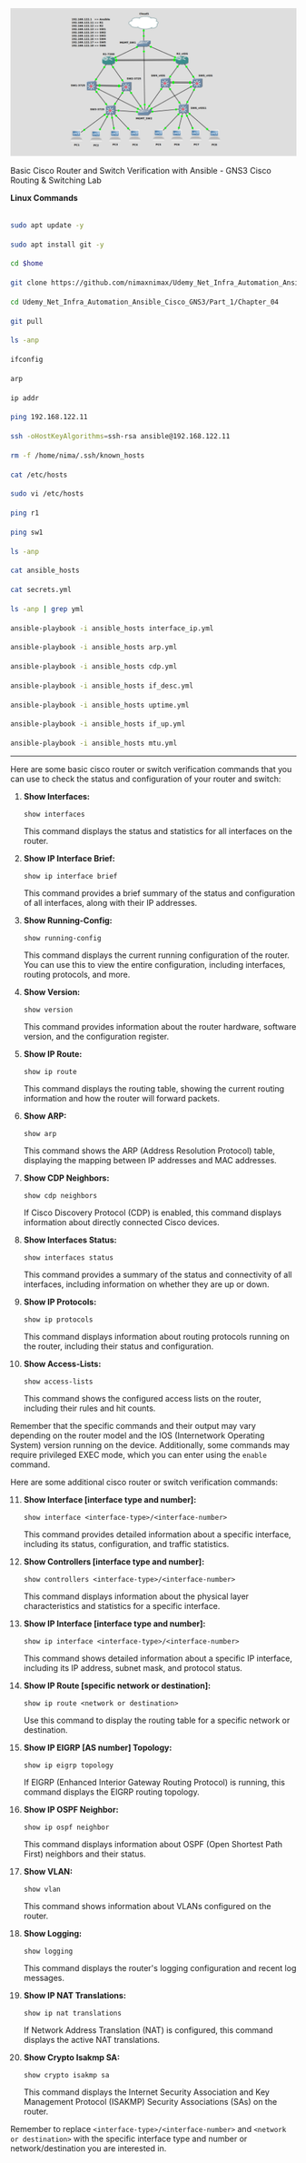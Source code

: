 ![Alt text](image4.png)


Basic Cisco Router and Switch Verification with Ansible - GNS3 Cisco Routing & Switching Lab


**Linux Commands**
```bash

sudo apt update -y

sudo apt install git -y

cd $home

git clone https://github.com/nimaxnimax/Udemy_Net_Infra_Automation_Ansible_Cisco_GNS3.git

cd Udemy_Net_Infra_Automation_Ansible_Cisco_GNS3/Part_1/Chapter_04

git pull

ls -anp

ifconfig

arp

ip addr

ping 192.168.122.11

ssh -oHostKeyAlgorithms=ssh-rsa ansible@192.168.122.11

rm -f /home/nima/.ssh/known_hosts

cat /etc/hosts

sudo vi /etc/hosts

ping r1

ping sw1

ls -anp

cat ansible_hosts

cat secrets.yml

ls -anp | grep yml

ansible-playbook -i ansible_hosts interface_ip.yml

ansible-playbook -i ansible_hosts arp.yml

ansible-playbook -i ansible_hosts cdp.yml

ansible-playbook -i ansible_hosts if_desc.yml

ansible-playbook -i ansible_hosts uptime.yml

ansible-playbook -i ansible_hosts if_up.yml

ansible-playbook -i ansible_hosts mtu.yml

```

**********
Here are some basic cisco router or switch verification commands that you can use to check the status and configuration of your router and switch:

1. **Show Interfaces:**
   ```
   show interfaces
   ```

   This command displays the status and statistics for all interfaces on the router.

2. **Show IP Interface Brief:**
   ```
   show ip interface brief
   ```

   This command provides a brief summary of the status and configuration of all interfaces, along with their IP addresses.

3. **Show Running-Config:**
   ```
   show running-config
   ```

   This command displays the current running configuration of the router. You can use this to view the entire configuration, including interfaces, routing protocols, and more.

4. **Show Version:**
   ```
   show version
   ```

   This command provides information about the router hardware, software version, and the configuration register.

5. **Show IP Route:**
   ```
   show ip route
   ```

   This command displays the routing table, showing the current routing information and how the router will forward packets.

6. **Show ARP:**
   ```
   show arp
   ```

   This command shows the ARP (Address Resolution Protocol) table, displaying the mapping between IP addresses and MAC addresses.

7. **Show CDP Neighbors:**
   ```
   show cdp neighbors
   ```

   If Cisco Discovery Protocol (CDP) is enabled, this command displays information about directly connected Cisco devices.

8. **Show Interfaces Status:**
   ```
   show interfaces status
   ```

   This command provides a summary of the status and connectivity of all interfaces, including information on whether they are up or down.

9. **Show IP Protocols:**
   ```
   show ip protocols
   ```

   This command displays information about routing protocols running on the router, including their status and configuration.

10. **Show Access-Lists:**
    ```
    show access-lists
    ```

    This command shows the configured access lists on the router, including their rules and hit counts.

Remember that the specific commands and their output may vary depending on the router model and the IOS (Internetwork Operating System) version running on the device. Additionally, some commands may require privileged EXEC mode, which you can enter using the `enable` command.

Here are some additional cisco router or switch verification commands:

11. **Show Interface [interface type and number]:**
    ```
    show interface <interface-type>/<interface-number>
    ```

    This command provides detailed information about a specific interface, including its status, configuration, and traffic statistics.

12. **Show Controllers [interface type and number]:**
    ```
    show controllers <interface-type>/<interface-number>
    ```

    This command displays information about the physical layer characteristics and statistics for a specific interface.

13. **Show IP Interface [interface type and number]:**
    ```
    show ip interface <interface-type>/<interface-number>
    ```

    This command shows detailed information about a specific IP interface, including its IP address, subnet mask, and protocol status.

14. **Show IP Route [specific network or destination]:**
    ```
    show ip route <network or destination>
    ```

    Use this command to display the routing table for a specific network or destination.

15. **Show IP EIGRP [AS number] Topology:**
    ```
    show ip eigrp topology
    ```

    If EIGRP (Enhanced Interior Gateway Routing Protocol) is running, this command displays the EIGRP routing topology.

16. **Show IP OSPF Neighbor:**
    ```
    show ip ospf neighbor
    ```

    This command displays information about OSPF (Open Shortest Path First) neighbors and their status.

17. **Show VLAN:**
    ```
    show vlan
    ```

    This command shows information about VLANs configured on the router.

18. **Show Logging:**
    ```
    show logging
    ```

    This command displays the router's logging configuration and recent log messages.

19. **Show IP NAT Translations:**
    ```
    show ip nat translations
    ```

    If Network Address Translation (NAT) is configured, this command displays the active NAT translations.

20. **Show Crypto Isakmp SA:**
    ```
    show crypto isakmp sa
    ```

    This command displays the Internet Security Association and Key Management Protocol (ISAKMP) Security Associations (SAs) on the router.

Remember to replace `<interface-type>/<interface-number>` and `<network or destination>` with the specific interface type and number or network/destination you are interested in.

